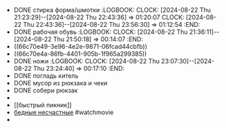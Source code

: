 - DONE стирка форма/шмотки
  :LOGBOOK:
  CLOCK: [2024-08-22 Thu 21:23:29]--[2024-08-22 Thu 22:43:36] =>  01:20:07
  CLOCK: [2024-08-22 Thu 22:43:36]--[2024-08-22 Thu 23:56:30] =>  01:12:54
  :END:
- DONE рабочая обувь
  :LOGBOOK:
  CLOCK: [2024-08-22 Thu 21:36:11]--[2024-08-22 Thu 21:50:18] =>  00:14:07
  :END:
- ((66c70e49-3e96-4e2e-9871-06fcad44cbfb))
- ((66c70e4a-86fb-4401-905b-1f965a299385))
- DONE ножи
  :LOGBOOK:
  CLOCK: [2024-08-22 Thu 23:07:30]--[2024-08-22 Thu 23:24:40] =>  00:17:10
  :END:
- DONE погладь китель
- DONE мусор из рюкзака и чеки
- DONE собери рюкзак
-
- [[быстрый пикник]]
- [бедные несчастные](https://rutube.ru/video/1d3699ad10115c6a003133eb2261a7db/) #watchmovie
-